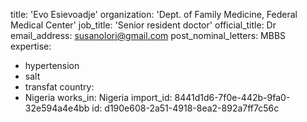 title: 'Evo Esievoadje'
organization: 'Dept. of Family Medicine, Federal Medical Center'
job_title: 'Senior resident doctor'
official_title: Dr
email_address: susanolori@gmail.com
post_nominal_letters: MBBS
expertise:
  - hypertension
  - salt
  - transfat
country:
  - Nigeria
works_in: Nigeria
import_id: 8441d1d6-7f0e-442b-9fa0-32e594a4e4bb
id: d190e608-2a51-4918-8ea2-892a7ff7c56c
